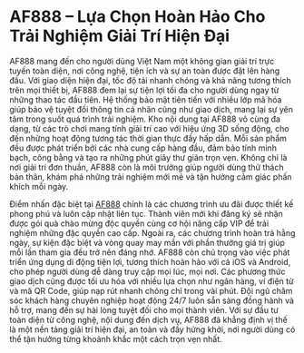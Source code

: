 # AF888 – Lựa Chọn Hoàn Hảo Cho Trải Nghiệm Giải Trí Hiện Đại

AF888 mang đến cho người dùng Việt Nam một không gian giải trí trực tuyến toàn diện, nơi công nghệ, tiện ích và sự an toàn được đặt lên hàng đầu. Với giao diện hiện đại, tốc độ tải nhanh chóng và khả năng tương thích trên mọi thiết bị, AF888 đem lại sự tiện lợi tối đa cho người dùng ngay từ những thao tác đầu tiên. Hệ thống bảo mật tiên tiến với nhiều lớp mã hóa giúp bảo vệ tuyệt đối thông tin cá nhân cũng như giao dịch, mang lại sự yên tâm trong suốt quá trình trải nghiệm. Kho nội dung tại AF888 vô cùng đa dạng, từ các trò chơi mang tính giải trí cao với hiệu ứng 3D sống động, cho đến những hoạt động tương tác thời gian thực đầy hấp dẫn. Mỗi sản phẩm đều được phát triển bởi các nhà cung cấp hàng đầu, đảm bảo tính minh bạch, công bằng và tạo ra những phút giây thư giãn trọn vẹn. Không chỉ là nơi giải trí đơn thuần, AF888 còn là môi trường giúp người dùng thử thách bản thân, khám phá những trải nghiệm mới mẻ và tận hưởng cảm giác phấn khích mỗi ngày.

Điểm nhấn đặc biệt tại <a href="https://af888.asia">AF888</a> chính là các chương trình ưu đãi được thiết kế phong phú và luôn cập nhật liên tục. Thành viên mới khi đăng ký sẽ nhận được gói quà chào mừng độc quyền cùng cơ hội nâng cấp VIP để trải nghiệm những đặc quyền cao cấp. Ngoài ra, các chương trình hoàn trả hằng ngày, sự kiện đặc biệt và vòng quay may mắn với phần thưởng giá trị giúp mỗi lần tham gia đều trở nên đáng nhớ. AF888 còn chú trọng vào việc phát triển ứng dụng di động tiện lợi, tương thích hoàn hảo với cả iOS và Android, cho phép người dùng dễ dàng truy cập mọi lúc, mọi nơi. Các phương thức giao dịch cũng được tối ưu hóa với nhiều lựa chọn như ngân hàng, ví điện tử và mã QR Code, giúp nạp rút nhanh chóng chỉ trong vài phút. Đội ngũ chăm sóc khách hàng chuyên nghiệp hoạt động 24/7 luôn sẵn sàng đồng hành và hỗ trợ, mang đến sự hài lòng tuyệt đối cho mọi thành viên. Với sự đầu tư toàn diện từ công nghệ, nội dung đến dịch vụ, AF888 đã khẳng định vị thế là một nền tảng giải trí hiện đại, an toàn và đầy hứng khởi, nơi người dùng có thể tận hưởng từng khoảnh khắc một cách trọn vẹn nhất.
